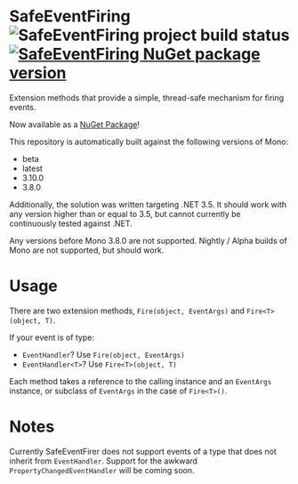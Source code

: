 # SafeEventFiring ![SafeEventFiring project build status](https://travis-ci.org/Udellgames/SafeEventFiring.svg?branch=master) [![SafeEventFiring NuGet package version](https://img.shields.io/nuget/v/SafeEventFiring.svg)](https://www.nuget.org/packages/SafeEventFiring/)

Extension methods that provide a simple, thread-safe mechanism for firing events.

Now available as a [NuGet Package](https://www.nuget.org/packages/SafeEventFiring/)!

This repository is automatically built against the following versions of Mono:
  - beta
  - latest
  - 3.10.0
  - 3.8.0
  
Additionally, the solution was written targeting .NET 3.5. It should work with any version higher than or equal to 3.5, but cannot currently be continuously tested against .NET.
  
Any versions before Mono 3.8.0 are not supported. Nightly / Alpha builds of Mono are not supported, but should work.

# Usage
There are two extension methods, `Fire(object, EventArgs)` and `Fire<T>(object, T)`.

If your event is of type:

* `EventHandler`? Use `Fire(object, EventArgs)`
* `EventHandler<T>`? Use `Fire<T>(object, T)`

Each method takes a reference to the calling instance and an `EventArgs` instance, or subclass of `EventArgs` in the case of `Fire<T>()`.

# Notes
Currently SafeEventFirer does not support events of a type that does not inherit from `EventHandler`. Support for the awkward `PropertyChangedEventHandler` will be coming soon.